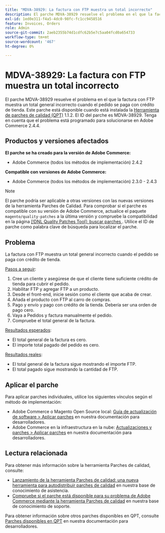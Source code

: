 ```yaml
---
title: "MDVA-38929: La factura con FTP muestra un total incorrecto"
description: El parche MDVA-38929 resuelve el problema en el que la factura con FTP muestra un total general incorrecto cuando el pedido se paga con crédito de tienda. Este parche está disponible cuando está instalada la [Quality Patches Tool (QPT)](/help/announcements/adobe-commerce-announcements/magento-quality-patches-released-new-tool-to-self-serve-quality-patches.md) 1.1.2. El ID del parche es MDVA-38929. Tenga en cuenta que el problema está programado para solucionarse en Adobe Commerce 2.4.4.
exl-id: 1ed0e311-f4a5-4dc0-98fc-fc1cc9458516
feature: Invoices, Orders
role: Admin
source-git-commit: 2aeb2355b74d1cdfc62b5e7c5aa04fcd0a654733
workflow-type: tm+mt
source-wordcount: '467'
ht-degree: 0%

---
```


# MDVA-38929: La factura con FTP muestra un total incorrecto

El parche MDVA-38929 resuelve el problema en el que la factura con FTP muestra un total general incorrecto cuando el pedido se paga con crédito de tienda. Este parche está disponible cuando está instalada la [Herramienta de parches de calidad (QPT)](/help/announcements/adobe-commerce-announcements/magento-quality-patches-released-new-tool-to-self-serve-quality-patches.md) 1.1.2. El ID del parche es MDVA-38929. Tenga en cuenta que el problema está programado para solucionarse en Adobe Commerce 2.4.4.

## Productos y versiones afectados

**El parche se ha creado para la versión de Adobe Commerce:**

* Adobe Commerce (todos los métodos de implementación) 2.4.2

**Compatible con versiones de Adobe Commerce:**

* Adobe Commerce (todos los métodos de implementación) 2.3.0 - 2.4.3

>[!NOTE]
>
>El parche podría ser aplicable a otras versiones con las nuevas versiones de la herramienta Parches de Calidad. Para comprobar si el parche es compatible con su versión de Adobe Commerce, actualice el paquete `magento/quality-patches` a la última versión y compruebe la compatibilidad en la página [[!DNL Quality Patches Tool]: buscar parches ](https://experienceleague.adobe.com/tools/commerce-quality-patches/index.html?lang=es). Utilice el ID de parche como palabra clave de búsqueda para localizar el parche.

## Problema

La factura con FTP muestra un total general incorrecto cuando el pedido se paga con crédito de tienda.

<u>Pasos a seguir</u>:

1. Cree un cliente y asegúrese de que el cliente tiene suficiente crédito de tienda para cubrir el pedido.
1. Habilitar FTP y agregar FTP a un producto.
1. Desde el front-end, inicie sesión como el cliente que acaba de crear.
1. Añada el producto con FTP al carro de compras.
1. Pago y envío y pago con crédito de la tienda. Debería ser una orden de pago cero.
1. Vaya a Pedidos y factura manualmente el pedido.
1. Compruebe el total general de la factura.

<u>Resultados esperados</u>:

* El total general de la factura es cero.
* El importe total pagado del pedido es cero.

<u>Resultados reales</u>:

* El total general de la factura sigue mostrando el importe FTP.
* El total pagado sigue mostrando la cantidad de FTP.

## Aplicar el parche

Para aplicar parches individuales, utilice los siguientes vínculos según el método de implementación:

* Adobe Commerce o Magento Open Source local: [Guía de actualización de software > Aplicar parches](https://experienceleague.adobe.com/es/docs/commerce-operations/tools/quality-patches-tool/usage) en nuestra documentación para desarrolladores.
* Adobe Commerce en la infraestructura en la nube: [Actualizaciones y parches > Aplicar parches](https://experienceleague.adobe.com/es/docs/commerce-cloud-service/user-guide/develop/upgrade/apply-patches) en nuestra documentación para desarrolladores.

## Lectura relacionada

Para obtener más información sobre la herramienta Parches de calidad, consulte:

* [Lanzamiento de la herramienta Parches de calidad: una nueva herramienta para autodistribuir parches de calidad](/help/announcements/adobe-commerce-announcements/magento-quality-patches-released-new-tool-to-self-serve-quality-patches.md) en nuestra base de conocimiento de asistencia.
* [Compruebe si el parche está disponible para su problema de Adobe Commerce mediante la herramienta Parches de calidad](/help/support-tools/patches-available-in-qpt-tool/check-patch-for-magento-issue-with-magento-quality-patches.md) en nuestra base de conocimiento de soporte.

Para obtener información sobre otros parches disponibles en QPT, consulte [Parches disponibles en QPT](https://experienceleague.adobe.com/tools/commerce-quality-patches/index.html?lang=es) en nuestra documentación para desarrolladores.
